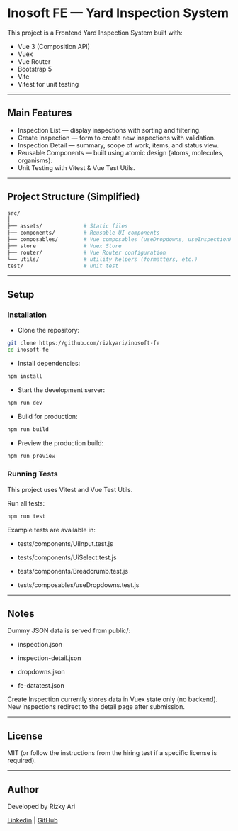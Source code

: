 # Inosoft FE — Yard Inspection System

This project is a Frontend Yard Inspection System built with:
- Vue 3 (Composition API)
- Vuex
- Vue Router
- Bootstrap 5
- Vite
- Vitest for unit testing

--- 

## Main Features

- Inspection List — display inspections with sorting and filtering.
- Create Inspection — form to create new inspections with validation.
- Inspection Detail — summary, scope of work, items, and status view.
- Reusable Components — built using atomic design (atoms, molecules, organisms).
- Unit Testing with Vitest & Vue Test Utils.

---

## Project Structure (Simplified)

```bash
src/
│
├── assets/             # Static files
├── components/         # Reusable UI components
├── composables/        # Vue composables (useDropdowns, useInspectionForm)
├── store               # Vuex Store
├── router/             # Vue Router configuration
└── utils/              # utility helpers (formatters, etc.)
test/                   # unit test

```
---

## Setup

### Installation 

- Clone the repository:

```bash
git clone https://github.com/rizkyari/inosoft-fe
cd inosoft-fe
```

- Install dependencies:

```bash
npm install
```

- Start the development server:

```bash
npm run dev
```

- Build for production:

```bash
npm run build
```

- Preview the production build:

```bash
npm run preview
```

### Running Tests

This project uses Vitest and Vue Test Utils.

Run all tests:

```bash
npm run test
```

Example tests are available in:

- tests/components/UiInput.test.js

- tests/components/UiSelect.test.js

- tests/components/Breadcrumb.test.js

- tests/composables/useDropdowns.test.js

---

## Notes

Dummy JSON data is served from public/:

- inspection.json

- inspection-detail.json

- dropdowns.json

- fe-datatest.json

Create Inspection currently stores data in Vuex state only (no backend).
New inspections redirect to the detail page after submission.

---

## License

MIT (or follow the instructions from the hiring test if a specific license is required).

---

## Author

Developed by Rizky Ari

[Linkedin](https://www.linkedin.com/in/rizkyarihar/) | [GitHub](https://github.com/rizkyari)